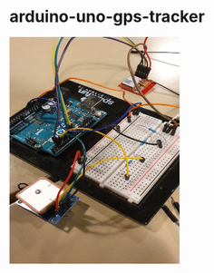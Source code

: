 # arduino-uno-gps-tracker




<img src="https://github.com/pliiiq3/arduino-uno-gps-tracker/blob/main/src/img1.jpg" width="300" height="400" />
